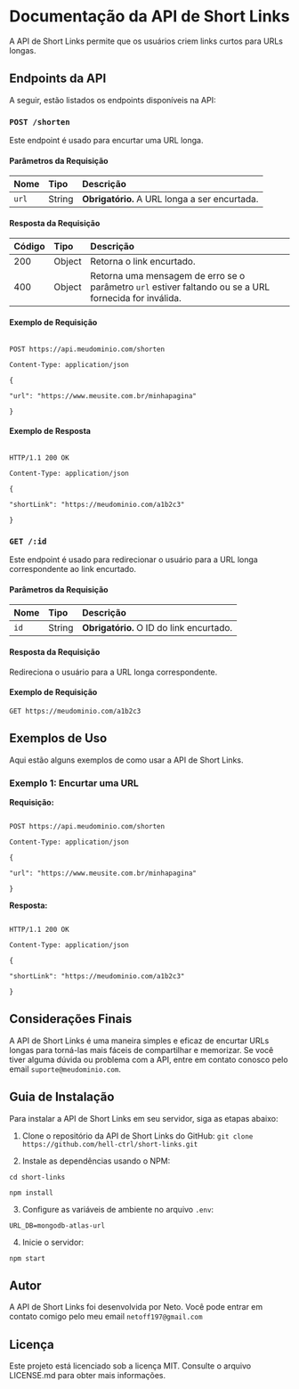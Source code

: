 # Documentação da API de Short Links

A API de Short Links permite que os usuários criem links curtos para URLs longas.

## Endpoints da API

A seguir, estão listados os endpoints disponíveis na API:

### `POST /shorten`

Este endpoint é usado para encurtar uma URL longa.

#### Parâmetros da Requisição

| Nome | Tipo | Descrição |
| :----| :----| :---------|
| `url` | String | **Obrigatório.** A URL longa a ser encurtada. |

#### Resposta da Requisição

| Código | Tipo | Descrição |
| :------| :----| :---------|
| 200 | Object | Retorna o link encurtado. |
| 400 | Object | Retorna uma mensagem de erro se o parâmetro `url` estiver faltando ou se a URL fornecida for inválida. |

#### Exemplo de Requisição

```

POST https://api.meudominio.com/shorten

Content-Type: application/json

{

"url": "https://www.meusite.com.br/minhapagina"

}

```

#### Exemplo de Resposta

```

HTTP/1.1 200 OK

Content-Type: application/json

{

"shortLink": "https://meudominio.com/a1b2c3"

}

```

### `GET /:id`

Este endpoint é usado para redirecionar o usuário para a URL longa correspondente ao link encurtado.

#### Parâmetros da Requisição

| Nome | Tipo | Descrição |
| :----| :----| :---------|
| `id` | String | **Obrigatório.** O ID do link encurtado. |

#### Resposta da Requisição

Redireciona o usuário para a URL longa correspondente.

#### Exemplo de Requisição

```
GET https://meudominio.com/a1b2c3
```

## Exemplos de Uso

Aqui estão alguns exemplos de como usar a API de Short Links.

### Exemplo 1: Encurtar uma URL

**Requisição:**

```

POST https://api.meudominio.com/shorten

Content-Type: application/json

{

"url": "https://www.meusite.com.br/minhapagina"

}

```

**Resposta:**

```

HTTP/1.1 200 OK

Content-Type: application/json

{

"shortLink": "https://meudominio.com/a1b2c3"

}

```

## Considerações Finais

A API de Short Links é uma maneira simples e eficaz de encurtar URLs longas para torná-las mais fáceis de compartilhar e memorizar. Se você tiver alguma dúvida ou problema com a API, entre em contato conosco pelo email `suporte@meudominio.com`.

## Guia de Instalação

Para instalar a API de Short Links em seu servidor, siga as etapas abaixo:

1. Clone o repositório da API de Short Links do GitHub: ```git clone https://github.com/hell-ctrl/short-links.git```

2. Instale as dependências usando o NPM:

  ``` 
  cd short-links

  npm install
   ````


3. Configure as variáveis de ambiente no arquivo `.env`:

```
URL_DB=mongodb-atlas-url
```

4. Inicie o servidor:

```
npm start
```

## Autor

A API de Short Links foi desenvolvida por Neto. Você pode entrar em contato comigo pelo meu email `netoff197@gmail.com`

## Licença

Este projeto está licenciado sob a licença MIT. Consulte o arquivo LICENSE.md para obter mais informações.


